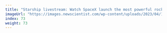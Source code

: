```yaml
---
title: "Starship livestream: Watch SpaceX launch the most powerful rocket ever"
imageUrl: "https://images.newscientist.com/wp-content/uploads/2023/04/17105234/SEI_152279213.jpg?width=600"
index: 73
weight: 73
---
```

